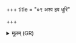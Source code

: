 +++
title = "०९ अश्व इव धुरि"

+++
<details><summary>मूलम् (GR)</summary>

अश्व इव धुरि दुर्योगः  
प्रतीहाय वहे दश ।  
कृत्वानं ब्रह्मणस्पते  
दंष्ट्राभ्याम् अभि सं जहि ॥
</details>